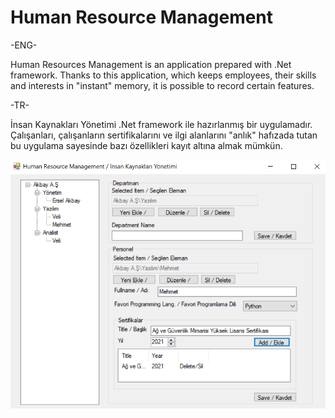 # Human Resource Management

-ENG- 

Human Resources Management is an application prepared with .Net framework. Thanks to this application, which keeps employees, their skills and interests in "instant" memory, it is possible to record certain features.

-TR-
 
İnsan Kaynakları Yönetimi .Net framework ile hazırlanmış bir uygulamadır. Çalışanları, çalışanların sertifikalarını ve ilgi alanlarını "anlık" hafızada tutan bu uygulama sayesinde bazı özellikleri kayıt altına almak mümkün.


![img](images/1.png)